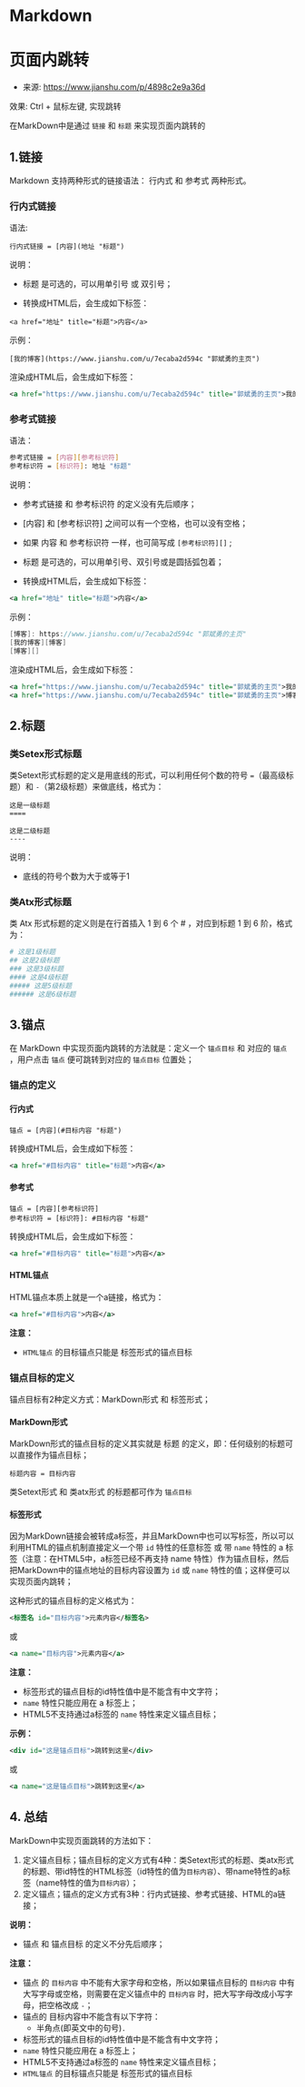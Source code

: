 # Markdown



# 页面内跳转

- 来源:  https://www.jianshu.com/p/4898c2e9a36d



效果:  Ctrl + 鼠标左键,  实现跳转

 在MarkDown中是通过 `链接` 和 `标题` 来实现页面内跳转的 

## 1.链接

Markdown 支持两种形式的链接语法： 行内式 和 参考式 两种形式。

### 行内式链接

语法:

```
行内式链接 = [内容](地址 "标题")
```

说明：

-  标题 是可选的，可以用单引号 或 双引号；

-  转换成HTML后，会生成如下标签：

  ```
  <a href="地址" title="标题">内容</a>
  ```

示例：

```
[我的博客](https://www.jianshu.com/u/7ecaba2d594c "郭斌勇的主页")
```

渲染成HTML后，会生成如下标签：

```xml
<a href="https://www.jianshu.com/u/7ecaba2d594c" title="郭斌勇的主页">我的博客</a>
```





### 参考式链接

语法：

```bash
参考式链接 = [内容][参考标识符]
参考标识符 = [标识符]: 地址 "标题"
```

说明：

- 参考式链接 和 参考标识符 的定义没有先后顺序；
-  [内容] 和 [参考标识符] 之间可以有一个空格，也可以没有空格；
- 如果 内容 和 参考标识符 一样，也可简写成 `[参考标识符][]` ;
-  标题 是可选的，可以用单引号、双引号或是圆括弧包着；

- 转换成HTML后，会生成如下标签：

```xml
<a href="地址" title="标题">内容</a>
```

示例：

```csharp
[博客]: https://www.jianshu.com/u/7ecaba2d594c "郭斌勇的主页"
[我的博客][博客]
[博客][]
```

渲染成HTML后，会生成如下标签：

```xml
<a href="https://www.jianshu.com/u/7ecaba2d594c" title="郭斌勇的主页">我的博客</a>
<a href="https://www.jianshu.com/u/7ecaba2d594c" title="郭斌勇的主页">博客</a>
```







## 2.标题

### 类Setex形式标题

类Setext形式标题的定义是用底线的形式，可以利用任何个数的符号 `=`（最高级标题）和 `-`（第2级标题）来做底线，格式为：

```undefined
这是一级标题
====

这是二级标题
----
```

说明：

- 底线的符号个数为大于或等于1



### 类Atx形式标题

类 Atx 形式标题的定义则是在行首插入 1 到 6 个 # ，对应到标题 1 到 6 阶，格式为：

```bash
# 这是1级标题
## 这是2级标题
### 这是3级标题
#### 这是4级标题
##### 这是5级标题
###### 这是6级标题
```



## 3.锚点

在 MarkDown 中实现页面内跳转的方法就是：定义一个 `锚点目标` 和 对应的 `锚点` ，用户点击 `锚点` 便可跳转到对应的 `锚点目标` 位置处；

### 锚点的定义

#### 行内式

```
锚点 = [内容](#目标内容 "标题")
```

转换成HTML后，会生成如下标签：

```xml
<a href="#目标内容" title="标题">内容</a>
```



#### 参考式

```
锚点 = [内容][参考标识符]
参考标识符 = [标识符]: #目标内容 "标题"
```

转换成HTML后，会生成如下标签：

```xml
<a href="#目标内容" title="标题">内容</a>
```



#### HTML锚点

HTML锚点本质上就是一个a链接，格式为：

```xml
<a href="#目标内容">内容</a>
```

**注意：**

-  `HTML锚点` 的目标锚点只能是 标签形式的锚点目标



### 锚点目标的定义

锚点目标有2种定义方式：MarkDown形式 和 标签形式；

#### MarkDown形式

MarkDown形式的锚点目标的定义其实就是 标题 的定义，即：任何级别的标题可以直接作为锚点目标；

```undefined
标题内容 = 目标内容
```

类Setext形式 和 类atx形式 的标题都可作为 `锚点目标` 



#### 标签形式

因为MarkDown链接会被转成a标签，并且MarkDown中也可以写标签，所以可以利用HTML的锚点机制直接定义一个带 `id` 特性的任意标签 或 带 `name` 特性的 a 标签（注意：在HTML5中，a标签已经不再支持 name 特性）作为锚点目标，然后把MarkDown中的锚点地址的目标内容设置为 `id` 或 `name` 特性的值；这样便可以实现页面内跳转；

这种形式的锚点目标的定义格式为：

```xml
<标签名 id="目标内容">元素内容</标签名>
```

或

```xml
<a name="目标内容">元素内容</a>
```

**注意：**

- 标签形式的锚点目标的id特性值中是不能含有中文字符；
-  `name` 特性只能应用在 a 标签上；
- HTML5不支持通过a标签的 `name` 特性来定义锚点目标；

**示例：**

```xml
<div id="这是锚点目标">跳转到这里</div>
```

或

```xml
<a name="这是锚点目标">跳转到这里</a>
```



## 4. 总结

MarkDown中实现页面跳转的方法如下：

1. 定义锚点目标；锚点目标的定义方式有4种：类Setext形式的标题、类atx形式的标题、带id特性的HTML标签（id特性的值为`目标内容`）、带name特性的a标签（name特性的值为`目标内容`）；
2. 定义锚点；锚点的定义方式有3种：行内式链接、参考式链接、HTML的a链接；

**说明：**

- 锚点 和 锚点目标 的定义不分先后顺序；

**注意：**

-  锚点 的 `目标内容` 中不能有大家字母和空格，所以如果锚点目标的 `目标内容` 中有大写字母或空格，则需要在定义锚点中的 `目标内容` 时，把大写字母改成小写字母，把空格改成 `-`；
- 锚点的 目标内容中不能含有以下字符： 
  - 半角点(即英文中的句号)`.` 
- 标签形式的锚点目标的id特性值中是不能含有中文字符；
-  `name` 特性只能应用在 a 标签上；
- HTML5不支持通过a标签的 `name` 特性来定义锚点目标；
-  `HTML锚点` 的目标锚点只能是 标签形式的锚点目标

